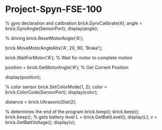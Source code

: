 # Project-Spyn-FSE-100
% gyro declaration and calibration
brick.GyroCalibrate(4);
angle = brick.GyroAngle(SensorPort);
display(angle);

% driving 
brick.ResetMotorAngle('A'); 

brick.MoveMotorAngleAbs('A', 20, 90, 'Brake'); 

brick.WaitForMotor('A'); % Wait for motor to complete motion

position = brick.GetMotorAngle('A'); % Get Current Position

display(position);

% color sensor
brick.SetColorMode(1, 2);
color = brick.ColorCode(SensorPort);
display(color);

distance = brick.UltrasonicDist(2);

% determines the end of the program
brick.beep();
brick.beep();
brick.beep();
% gets battery level
L = brick.GetBattLevel();
display(L);
v = brick.GetBattVoltage();
display(v);
